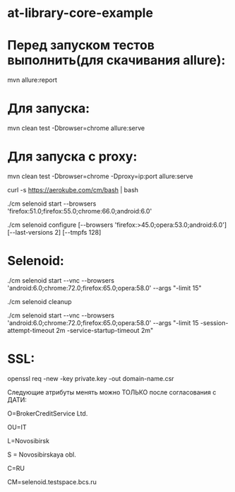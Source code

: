 # at-library-core-example

# Перед запуском тестов выполнить(для скачивания allure):
mvn allure:report

# Для запуска:
mvn clean test -Dbrowser=chrome allure:serve

# Для запуска с proxy:
mvn clean test -Dbrowser=chrome -Dproxy=ip:port allure:serve


curl -s https://aerokube.com/cm/bash | bash



./cm selenoid start --browsers 'firefox:51.0;firefox:55.0;chrome:66.0;android:6.0'


./cm selenoid configure [--browsers 'firefox:>45.0;opera:53.0;android:6.0'] [--last-versions 2] [--tmpfs 128]



# Selenoid:

./cm selenoid start --vnc --browsers 'android:6.0;chrome:72.0;firefox:65.0;opera:58.0' --args  "-limit 15"

./cm selenoid cleanup

./cm selenoid start --vnc --browsers 'android:6.0;chrome:72.0;firefox:65.0;opera:58.0' --args  "-limit 15 -session-attempt-timeout 2m -service-startup-timeout 2m"


# SSL:

openssl req -new -key private.key -out domain-name.csr

Следующие атрибуты менять можно ТОЛЬКО после согласования с ДАТИ:

O=BrokerCreditService Ltd.

OU=IT

L=Novosibirsk

S = Novosibirskaya obl.

C=RU

CM=selenoid.testspace.bcs.ru